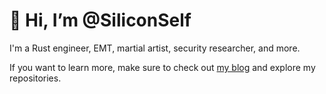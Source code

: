 # 👋 Hi, I’m @SiliconSelf

I'm a Rust engineer, EMT, martial artist, security researcher, and more.

If you want to learn more, make sure to check out [my blog](https://siliconself.github.io/about) and explore my repositories.

<!---
SiliconSelf/SiliconSelf is a ✨ special ✨ repository because its `README.md` (this file) appears on your GitHub profile.
You can click the Preview link to take a look at your changes.
--->
